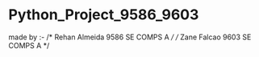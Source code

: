 # Python_Project_9586_9603
made by :-
/* Rehan Almeida 9586 SE COMPS A */
/* Zane Falcao 9603 SE COMPS A  */
